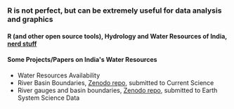 <!--### Hi there 👋-->

### R is not perfect, but can be extremely useful for data analysis and graphics

#### R (and other open source tools), Hydrology and Water Resources of India, **[nerd stuff](https://orcid.org/0000-0001-6092-0667)**

#### Some Projects/Papers on India's Water Resources

- Water Resources Availability
- River Basin Boundaries, [Zenodo repo](https://doi.org/10.5281/zenodo.7067699), submitted to Current Science
- River gauges and basin boundaries, [Zenodo repo](https://doi.org/10.5281/zenodo.7563600), submitted to Earth System Science Data


<!--
**RationShop/RationShop** is a ✨ _special_ ✨ repository because its `README.md` (this file) appears on your GitHub profile.

Here are some ideas to get you started:

- 🔭 I’m currently working on ...
- 🌱 I’m currently learning ...
- 👯 I’m looking to collaborate on ...
- 🤔 I’m looking for help with ...
- 💬 Ask me about ...
- 📫 How to reach me: ...
- 😄 Pronouns: ...
- ⚡ Fun fact: ...
-->
